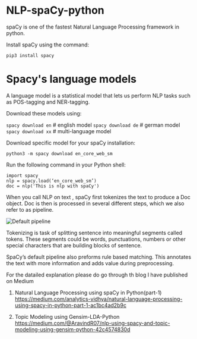 # NLP-spaCy-python

spaCy is one of the fastest Natural Language Processing framework in python.

Install spaCy using the command:

`pip3 install spacy`

# Spacy's language models

A language model is a statistical model that lets us perform NLP tasks such as POS-tagging and NER-tagging.

Download these models using:

`spacy download en` # english model
`spacy download de` # german model
`spacy download xx` # multi-language model

Download specific model for your spaCy installation:

`python3 -m spacy download en_core_web_sm`

Run the following command in your Python shell:
```
import spacy
nlp = spacy.load(‘en_core_web_sm’)
doc = nlp('This is nlp with spaCy')
```
When you call NLP on text , spaCy first tokenizes the text to produce a Doc object. Doc is then is processed in several different steps, which we also refer to as pipeline.

![Default pipeline](https://miro.medium.com/max/613/1*gP6Hm4OIjWwMz2rVHTaWJQ.png)

Tokenizing is task of splitting sentence into meaningful segments called tokens. These segments could be words, punctuations, numbers or other special characters that are building blocks of sentence.

SpaCy’s default pipeline also preforms rule based matching. This annotates the text with more information and adds value during preprocessing.

For the datailed explanation please do go through th blog I have published on Medium

1. Natural Language Processing using spaCy in Python(part-1)
https://medium.com/analytics-vidhya/natural-language-processing-using-spacy-in-python-part-1-ac1bc4ad2b9c

2. Topic Modeling using Gensim-LDA-Python
https://medium.com/@AravindR07/nlp-using-spacy-and-topic-modeling-using-gensim-python-42c4574830d
